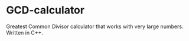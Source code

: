 # GCD-calculator
Greatest Common Divisor calculator that works with very large numbers. Written in C++.
